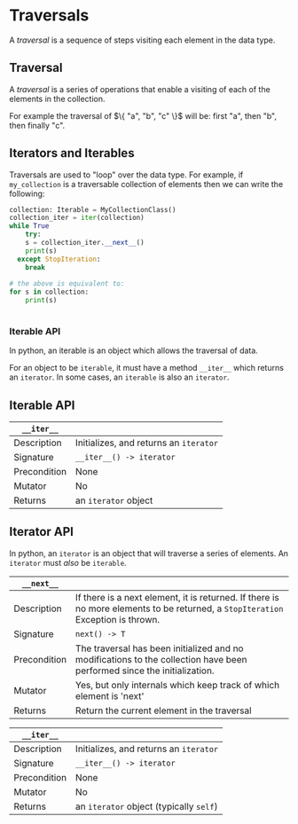 # Traversals

A *traversal* is a sequence of steps visiting each element in the data type.

## Traversal

A *traversal* is a series of operations that enable a visiting of each of the elements in the collection. 

For example the traversal of $\{ "a", "b", "c" \}$ will be: first "a", then "b", then finally "c".


## Iterators and Iterables

Traversals are used to "loop" over the data type. For example, if `my_collection` is a traversable collection of elements then we can write the following:

```python
collection: Iterable = MyCollectionClass()
collection_iter = iter(collection)
while True
	try:
   	s = collection_iter.__next__()
   	print(s)
  except StopIteration:
  	break
  	
# the above is equivalent to:
for s in collection:
	print(s)
	
```

### Iterable API
In python, an iterable is an object which allows the traversal of data.  

For an object to be `iterable`, it must have a method `__iter__` which returns an `iterator`.  In some cases, an `iterable` is also an `iterator`.

## Iterable API

| `__iter__`       |                                                              |
| ------------ | ------------------------------------------------------------ |
| Description  | Initializes, and returns an `iterator` |
| Signature    | `__iter__() -> iterator`                                         |
| Precondition | None |
| Mutator      | No |
| Returns      | an `iterator` object |



## Iterator API

In python, an `iterator` is an object that will traverse a series of elements.  An `iterator` must *also* be `iterable`.


| `__next__`       |                                                              |
| ------------ | ------------------------------------------------------------ |
| Description  | If there is a next element, it is returned.  If there is no more elements to be returned, a `StopIteration` Exception is thrown. |
| Signature    | `next() -> T`                                                |
| Precondition | The traversal has been initialized and no modifications to the collection have been performed since the initialization.  |
| Mutator      | Yes, but only internals which keep track of which element is 'next' |
| Returns      | Return the current element in the traversal |

| `__iter__`       |                                                              |
| ------------ | ------------------------------------------------------------ |
| Description  | Initializes, and returns an `iterator` |
| Signature    | `__iter__() -> iterator`                                         |
| Precondition | None |
| Mutator      | No |
| Returns      | an `iterator` object (typically `self`) |

